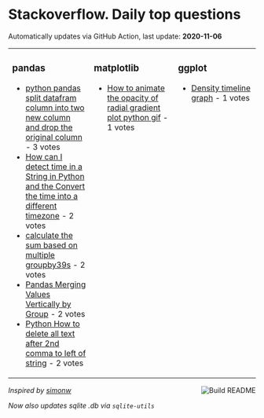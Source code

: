 # Stackoverflow. Daily top questions 

Automatically updates via GitHub Action, last update: **<!-- date starts -->2020-11-06<!-- date ends -->**


<table><tr><td valign="top" width="33%">

### pandas
<!-- pandas starts -->
* [python pandas split datafram column into two new column and drop the original column](https://stackoverflow.com/questions/64720582/python-pandas-split-datafram-column-into-two-new-column-and-drop-the-original-co) - 3 votes
* [How can I detect time in a String in Python and the Convert the time into a different timezone](https://stackoverflow.com/questions/64707842/how-can-i-detect-time-in-a-string-in-python-and-the-convert-the-time-into-a-diff) - 2 votes
* [calculate the sum based on multiple groupby39s](https://stackoverflow.com/questions/64711666/calculate-the-sum-based-on-multiple-groupbys) - 2 votes
* [Pandas Merging Values Vertically by Group](https://stackoverflow.com/questions/64710478/pandas-merging-values-vertically-by-group) - 2 votes
* [Python How to delete all text after 2nd comma to left of string](https://stackoverflow.com/questions/64722864/python-how-to-delete-all-text-after-2nd-comma-to-left-of-string) - 2 votes
<!-- pandas ends -->
</td><td valign="top" width="34%">


### matplotlib
<!-- matplotlib starts -->
* [How to animate the opacity of radial gradient plot python gif](https://stackoverflow.com/questions/64716817/how-to-animate-the-opacity-of-radial-gradient-plot-python-gif) - 1 votes
<!-- matplotlib ends -->
</td><td valign="top" width="34%">


### ggplot
<!-- ggplot2 starts -->
* [Density timeline graph](https://stackoverflow.com/questions/64713823/density-timeline-graph) - 1 votes
<!-- ggplot2 ends -->
</td></tr></table>

<a href="https://github.com/hp0404/hp0404/actions"><img src="https://github.com/hp0404/hp0404/workflows/Build%20README/badge.svg" align="right" alt="Build README"></a> <p>*Inspired by  [simonw](https://github.com/simonw/simonw)*</p> <p> *Now also updates sqlite .db via `sqlite-utils`* </p>
